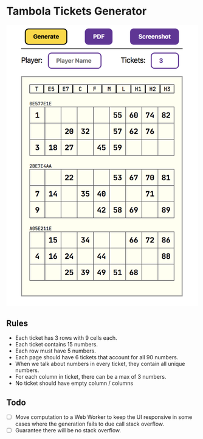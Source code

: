 # Tambola Tickets Generator
![Screenshot](./screenshot.png)

## Rules

- Each ticket has 3 rows with 9 cells each.
- Each ticket contains 15 numbers.
- Each row must have 5 numbers.
- Each page should have 6 tickets that account for all 90 numbers.
- When we talk about numbers in every ticket, they contain all unique numbers.
- For each column in ticket, there can be a max of 3 numbers.
- No ticket should have empty column / columns

## Todo
- [ ] Move computation to a Web Worker to keep the UI responsive in some cases where the generation fails to due call stack overflow.
- [ ] Guarantee there will be no stack overflow.
